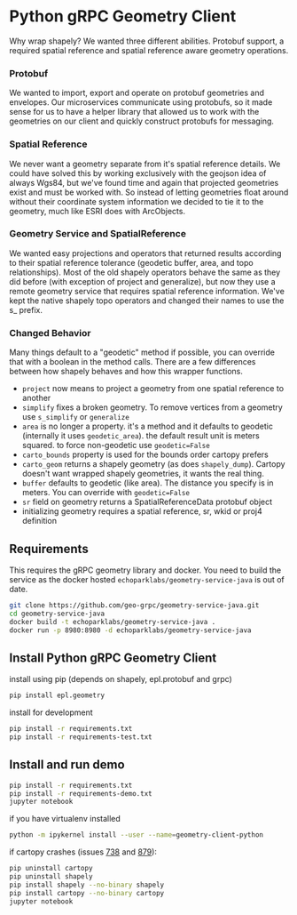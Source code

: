 # Python gRPC Geometry Client
Why wrap shapely? We wanted three different abilities. Protobuf support, a required spatial reference and spatial reference aware geometry operations.

### Protobuf
We wanted to import, export and operate on protobuf geometries and envelopes. Our microservices communicate using protobufs, so it made sense for us to have a helper library that allowed us to work with the geometries on our client and quickly construct protobufs for messaging.

### Spatial Reference
We never want a geometry separate from it's spatial reference details. We could have solved this by working exclusively with the geojson idea of always Wgs84, but we've found time and again that projected geometries exist and must be worked with. So instead of letting geometries float around without their coordinate system information we decided to tie it to the geometry, much like ESRI does with ArcObjects.

### Geometry Service and SpatialReference
We wanted easy projections and operators that returned results according to their spatial reference tolerance (geodetic buffer, area, and topo relationships). Most of the old shapely operators behave the same as they did before (with exception of project and generalize), but now they use a remote geometry service that requires spatial reference information. We've kept the native shapely topo operators and changed their names to use the s_ prefix.

### Changed Behavior
Many things default to a "geodetic" method if possible, you can override that with a boolean in the method calls. There are a few differences between how shapely behaves and how this wrapper functions.
- `project` now means to project a geometry from one spatial reference to another 
- `simplify` fixes a broken geometry. To remove vertices from a geometry use `s_simplify` or `generalize`
- `area` is no longer a property. it's a method and it defaults to geodetic (internally it uses `geodetic_area`). the default result unit is meters squared. to force non-geodetic use `geodetic=False`
- `carto_bounds` property is used for the bounds order cartopy prefers
- `carto_geom` returns a shapely geometry (as does `shapely_dump`). Cartopy doesn't want wrapped shapely geometries, it wants the real thing.
- `buffer` defaults to geodetic (like area). The distance you specify is in meters. You can override with `geodetic=False`
- `sr` field on geometry returns a SpatialReferenceData protobuf object
- initializing geometry requires a spatial reference, sr, wkid or proj4 definition

## Requirements
This requires the gRPC geometry library and docker. You need to build the service as the docker hosted `echoparklabs/geometry-service-java` is out of date. 
```bash
git clone https://github.com/geo-grpc/geometry-service-java.git
cd geometry-service-java
docker build -t echoparklabs/geometry-service-java .
docker run -p 8980:8980 -d echoparklabs/geometry-service-java
```

## Install Python gRPC Geometry Client

install using pip (depends on shapely, epl.protobuf and grpc)
```bash
pip install epl.geometry
```

install for development
```bash
pip install -r requirements.txt
pip install -r requirements-test.txt
```

## Install and run demo
```bash
pip install -r requirements.txt
pip install -r requirements-demo.txt
jupyter notebook
```

if you have virtualenv installed
```bash
python -m ipykernel install --user --name=geometry-client-python
``` 

if cartopy crashes (issues [738](https://github.com/SciTools/cartopy/issues/738) and [879](https://github.com/SciTools/cartopy/issues/879)):
```bash
pip uninstall cartopy
pip uninstall shapely
pip install shapely --no-binary shapely
pip install cartopy --no-binary cartopy
jupyter notebook
```

